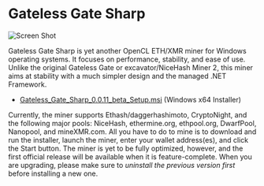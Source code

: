 # Gateless Gate Sharp

![Screen Shot](https://i.imgur.com/uIvlDUv.png)

Gateless Gate Sharp is yet another OpenCL ETH/XMR miner for Windows operating systems. It focuses on performance, stability, and ease of use.
Unlike the original Gateless Gate or excavator/NiceHash Miner 2, this miner aims at stability with a much simpler design and the managed .NET Framework.

* [Gateless_Gate_Sharp_0.0.11_beta_Setup.msi](https://github.com/zawawawa/GatelessGateSharp/releases/download/v0.0.11-beta/Gateless_Gate_Sharp_0.0.11_beta_Setup.msi) (Windows x64 Installer)

Currently, the miner supports Ethash/daggerhashimoto, CryptoNight, and the following major pools: NiceHash, ethermine.org, ethpool.org, DwarfPool, Nanopool, and mineXMR.com. All you have to do to mine is to download and run the installer, launch the miner, enter your wallet address(es), and click the Start button. The miner is yet to be fully optimized, however, and the first official release will be available when it is feature-complete. When you are upgrading, please make sure to *uninstall the previous version first* before installing a new one.
